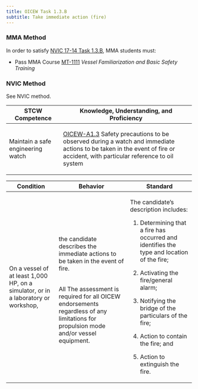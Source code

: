```yaml
---
title: OICEW Task 1.3.B 
subtitle: Take immediate action (fire)
---
```



### MMA Method

In order to satisfy  [NVIC 17-14  Task  1.3.B](/stcw23/assets/images/nvic-17-14.pdf), MMA students must:

* Pass MMA Course  [MT-1111](MT-1111) *Vessel Familiarization and Basic Safety Training*


### NVIC Method

<a onclick="togglevisibility('nvic_methods')" >See NVIC method.</a>

<div id='nvic_methods' class='hide'>

<table>
<thead>
<tr>
<th class='forty'> STCW Competence </th>
<th class='sixty'> Knowledge, Understanding, and Proficiency </th>
</tr>
</thead>




<tbody>
<tr><td markdown='1'>

Maintain a safe engineering watch

</td><td markdown='1'>

[OICEW-A1.3](../../tables/31.html#OICEW-A1.3) Safety precautions to be observed during a watch and immediate actions to be taken in the event of fire or accident, with particular reference to oil system

</td></tr>


</tbody>
</table>


<table>
<thead>
<tr><th class='twenty'>  Condition </th><th class='twenty'> Behavior </th><th  class='sixty'>Standard </th></tr>
</thead>
<tbody >



<tr><td markdown='1'>

On a vessel of at least 1,000 HP, on a simulator, or in a laboratory or workshop,

</td><td markdown='1'>

the candidate describes the immediate actions to be taken in the event of fire.

<br>

<div class="tooltip">All
<span class="tooltiptext">
The assessment is required for all OICEW endorsements regardless of any limitations for propulsion mode and/or vessel equipment.
</span>
</div>


</td><td markdown='1'>

The candidate’s description includes:

1. Determining that a fire has occurred and identifies the type and location of the fire;

2. Activating the fire/general alarm;

3. Notifying the bridge of the particulars of the fire;

4. Action to contain the fire; and

5. Action to extinguish the fire.

</td></tr>
</tbody>
</table>
</div>
